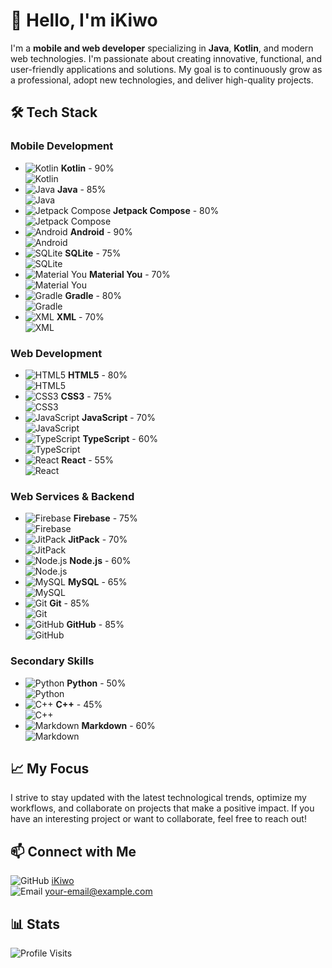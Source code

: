 # 👋 Hello, I'm iKiwo

I'm a **mobile and web developer** specializing in **Java**, **Kotlin**, and modern web technologies. I'm passionate about creating innovative, functional, and user-friendly applications and solutions. My goal is to continuously grow as a professional, adopt new technologies, and deliver high-quality projects.

## 🛠️ Tech Stack

### Mobile Development
- ![Kotlin](https://img.shields.io/badge/Kotlin-a503fc?logo=kotlin&logoColor=white&style=for-the-badge) **Kotlin** - 90%  
  ![Kotlin](https://progress-bar.dev/90)
- ![Java](https://img.shields.io/badge/Java-bd9117?logo=openjdk&logoColor=FFFFFF&style=for-the-badge) **Java** - 85%  
  ![Java](https://progress-bar.dev/85)
- ![Jetpack Compose](https://img.shields.io/badge/Jetpack%20Compose-4285F4?logo=Jetpack+Compose&logoColor=FFFFFF&style=for-the-badge) **Jetpack Compose** - 80%  
  ![Jetpack Compose](https://progress-bar.dev/80)
- ![Android](https://img.shields.io/badge/Android-50f270?logo=android&logoColor=black&style=for-the-badge) **Android** - 90%  
  ![Android](https://progress-bar.dev/90)
- ![SQLite](https://img.shields.io/badge/SQLite-003B57?logo=SQLite&logoColor=FFFFFF&style=for-the-badge) **SQLite** - 75%  
  ![SQLite](https://progress-bar.dev/75)
- ![Material You](https://img.shields.io/badge/Material%20You-6200EE?logo=material-design&logoColor=FFFFFF&style=for-the-badge) **Material You** - 70%  
  ![Material You](https://progress-bar.dev/70)
- ![Gradle](https://img.shields.io/badge/Gradle-02303A?logo=Gradle&logoColor=FFFFFF&style=for-the-badge) **Gradle** - 80%  
  ![Gradle](https://progress-bar.dev/80)
- ![XML](https://img.shields.io/badge/XML-FF6600?logo=xml&logoColor=FFFFFF&style=for-the-badge) **XML** - 70%  
  ![XML](https://progress-bar.dev/70)

### Web Development
- ![HTML5](https://img.shields.io/badge/HTML5-E34F26?logo=HTML5&logoColor=FFFFFF&style=for-the-badge) **HTML5** - 80%  
  ![HTML5](https://progress-bar.dev/80)
- ![CSS3](https://img.shields.io/badge/CSS3-1572B6?logo=CSS3&logoColor=FFFFFF&style=for-the-badge) **CSS3** - 75%  
  ![CSS3](https://progress-bar.dev/75)
- ![JavaScript](https://img.shields.io/badge/Javascript-F7DF1E?logo=javascript&logoColor=black&style=for-the-badge) **JavaScript** - 70%  
  ![JavaScript](https://progress-bar.dev/70)
- ![TypeScript](https://img.shields.io/badge/TypeScript-3178C6?logo=typescript&logoColor=FFFFFF&style=for-the-badge) **TypeScript** - 60%  
  ![TypeScript](https://progress-bar.dev/60)
- ![React](https://img.shields.io/badge/React-61DAFB?logo=react&logoColor=black&style=for-the-badge) **React** - 55%  
  ![React](https://progress-bar.dev/55)

### Web Services & Backend
- ![Firebase](https://img.shields.io/badge/Firebase-DD2C00?logo=Firebase&logoColor=ffffff&style=for-the-badge) **Firebase** - 75%  
  ![Firebase](https://progress-bar.dev/75)
- ![JitPack](https://img.shields.io/badge/JitPack-354a5f?logo=jitpack&logoColor=ffffff&style=for-the-badge) **JitPack** - 70%  
  ![JitPack](https://progress-bar.dev/70)
- ![Node.js](https://img.shields.io/badge/Node.js-339933?logo=node.js&logoColor=FFFFFF&style=for-the-badge) **Node.js** - 60%  
  ![Node.js](https://progress-bar.dev/60)
- ![MySQL](https://img.shields.io/badge/MySQL-4479A1?logo=mysql&logoColor=FFFFFF&style=for-the-badge) **MySQL** - 65%  
  ![MySQL](https://progress-bar.dev/65)
- ![Git](https://img.shields.io/badge/Git-F05032?logo=Git&logoColor=FFFFFF&style=for-the-badge) **Git** - 85%  
  ![Git](https://progress-bar.dev/85)
- ![GitHub](https://img.shields.io/badge/GitHub-181717?logo=GitHub&logoColor=ffffff&style=for-the-badge) **GitHub** - 85%  
  ![GitHub](https://progress-bar.dev/85)

### Secondary Skills
- ![Python](https://img.shields.io/badge/Python-3776AB?logo=Python&logoColor=FFFFFF&style=for-the-badge) **Python** - 50%  
  ![Python](https://progress-bar.dev/50)
- ![C++](https://img.shields.io/badge/C%2B%2B-00599C?logo=C%2B%2B&logoColor=FFFFFF&style=for-the-badge) **C++** - 45%  
  ![C++](https://progress-bar.dev/45)
- ![Markdown](https://img.shields.io/badge/Markdown-FFFFFF?logo=Markdown&logoColor=000000&style=for-the-badge) **Markdown** - 60%  
  ![Markdown](https://progress-bar.dev/60)

## 📈 My Focus
I strive to stay updated with the latest technological trends, optimize my workflows, and collaborate on projects that make a positive impact. If you have an interesting project or want to collaborate, feel free to reach out!

## 📫 Connect with Me
![GitHub](https://img.shields.io/badge/GitHub-181717?logo=GitHub&logoColor=ffffff&style=for-the-badge) [iKiwo](https://github.com/iKiwo)  
![Email](https://img.shields.io/badge/Email-D14836?logo=gmail&logoColor=ffffff&style=for-the-badge) [your-email@example.com](mailto:your-email@example.com)

## 📊 Stats
![Profile Visits](https://img.shields.io/endpoint?url=https://yasinkalkan.com/api/githubvisitorstats/track/?user=iKiwo)
